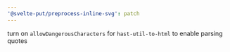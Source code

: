 ```yaml
---
'@svelte-put/preprocess-inline-svg': patch
---
```


turn on `allowDangerousCharacters` for `hast-util-to-html` to enable parsing quotes
